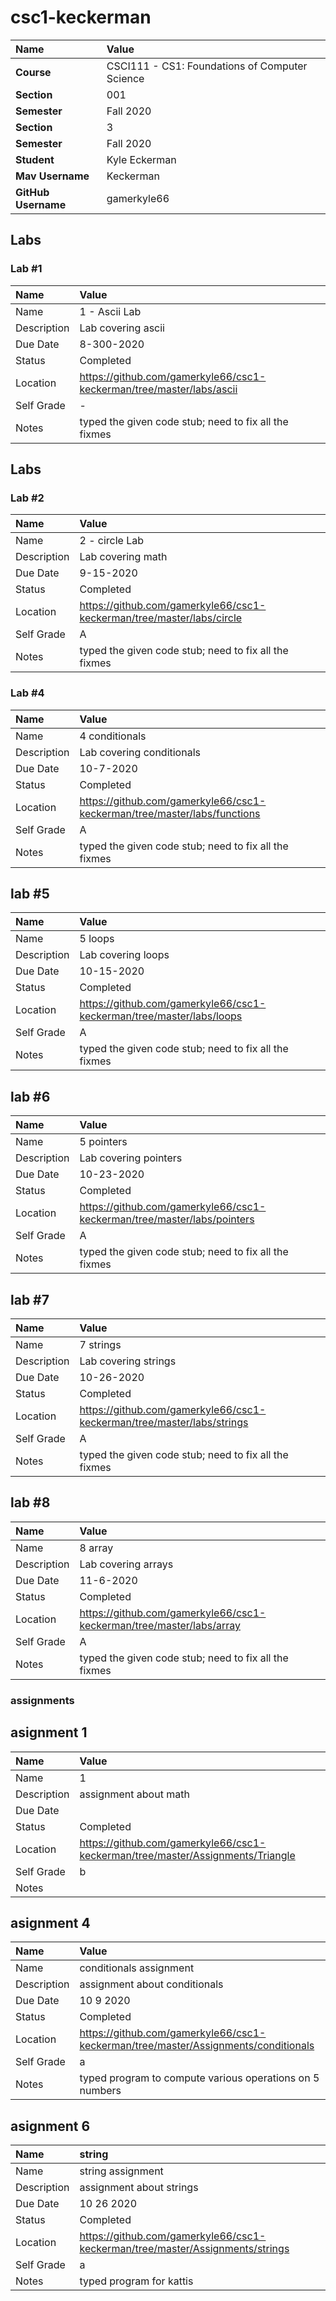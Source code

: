# csc1-keckerman
| Name | Value |
|:---|:---|
| **Course** | CSCI111 - CS1: Foundations of Computer Science |
| **Section** | 001 |
| **Semester** | Fall 2020 |
| **Section** | 3 |
| **Semester** | Fall 2020 |
| **Student** | Kyle Eckerman |
| **Mav Username**            | Keckerman|
| **GitHub Username**         | gamerkyle66 |


## Labs
### Lab #1
| Name | Value |
| :--- | :--- |
| Name | 1 - Ascii Lab |
| Description | Lab covering ascii |
| Due Date | 8-300-2020 |
| Status | Completed |
| Location | https://github.com/gamerkyle66/csc1-keckerman/tree/master/labs/ascii |
| Self Grade | - |
| Notes | typed the given code stub; need to fix all the fixmes |


## Labs
### Lab #2
| Name | Value |
| :--- | :--- |
| Name | 2 - circle Lab |
| Description | Lab covering math |
| Due Date | 9-15-2020 |
| Status | Completed |
| Location | https://github.com/gamerkyle66/csc1-keckerman/tree/master/labs/circle|
| Self Grade | A |
| Notes | typed the given code stub; need to fix all the fixmes |

### Lab #4
| Name | Value |
| :--- | :--- |
| Name | 4 conditionals|
| Description | Lab covering conditionals |
| Due Date | 10-7-2020 |
| Status | Completed |
| Location | https://github.com/gamerkyle66/csc1-keckerman/tree/master/labs/functions|
| Self Grade | A |
| Notes | typed the given code stub; need to fix all the fixmes |

## lab #5

| Name | Value |
| :--- | :--- |
| Name | 5 loops|
| Description | Lab covering loops |
| Due Date | 10-15-2020 |
| Status | Completed |
| Location | https://github.com/gamerkyle66/csc1-keckerman/tree/master/labs/loops|
| Self Grade | A |
| Notes | typed the given code stub; need to fix all the fixmes |

## lab #6

| Name | Value |
| :--- | :--- |
| Name | 5 pointers|
| Description | Lab covering pointers |
| Due Date | 10-23-2020 |
| Status | Completed |
| Location | https://github.com/gamerkyle66/csc1-keckerman/tree/master/labs/pointers|
| Self Grade | A |
| Notes | typed the given code stub; need to fix all the fixmes |

## lab #7

| Name | Value |
| :--- | :--- |
| Name | 7 strings
| Description | Lab covering strings |
| Due Date | 10-26-2020 |
| Status | Completed |
| Location | https://github.com/gamerkyle66/csc1-keckerman/tree/master/labs/strings|
| Self Grade | A |
| Notes | typed the given code stub; need to fix all the fixmes |

## lab #8

| Name | Value |
| :--- | :--- |
| Name | 8 array
| Description | Lab covering arrays |
| Due Date | 11-6-2020 |
| Status | Completed |
| Location | https://github.com/gamerkyle66/csc1-keckerman/tree/master/labs/array|
| Self Grade | A |
| Notes | typed the given code stub; need to fix all the fixmes |





### assignments
## asignment 1

| Name | Value |
| :--- | :--- |
| Name | 1  |
| Description | assignment about math |
| Due Date |  |
| Status | Completed |
| Location | https://github.com/gamerkyle66/csc1-keckerman/tree/master/Assignments/Triangle|
| Self Grade | b|
| Notes | |

## asignment 4

| Name | Value |
| :--- | :--- |
| Name | conditionals assignment  |
| Description | assignment about conditionals|
| Due Date | 10 9 2020 |
| Status | Completed |
| Location | https://github.com/gamerkyle66/csc1-keckerman/tree/master/Assignments/conditionals|
| Self Grade | a|
| Notes | typed program to compute various operations on 5 numbers|

## asignment 6

| Name | string |
| :--- | :--- |
| Name | string assignment  |
| Description | assignment about strings|
| Due Date | 10 26 2020 |
| Status | Completed |
| Location | https://github.com/gamerkyle66/csc1-keckerman/tree/master/Assignments/strings|
| Self Grade | a|
| Notes | typed program for kattis|





